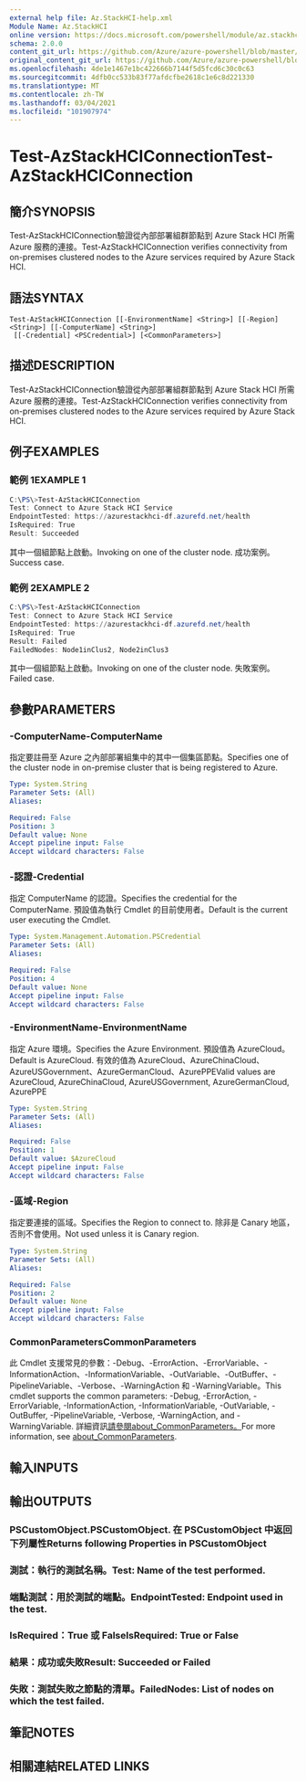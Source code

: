 ```yaml
---
external help file: Az.StackHCI-help.xml
Module Name: Az.StackHCI
online version: https://docs.microsoft.com/powershell/module/az.stackhci/test-azstackhciconnection
schema: 2.0.0
content_git_url: https://github.com/Azure/azure-powershell/blob/master/src/StackHCI/help/Test-AzStackHCIConnection.md
original_content_git_url: https://github.com/Azure/azure-powershell/blob/master/src/StackHCI/help/Test-AzStackHCIConnection.md
ms.openlocfilehash: 4de1e1467e1bc422666b7144f5d5fcd6c30c0c63
ms.sourcegitcommit: 4dfb0cc533b83f77afdcfbe2618c1e6c8d221330
ms.translationtype: MT
ms.contentlocale: zh-TW
ms.lasthandoff: 03/04/2021
ms.locfileid: "101907974"
---
```

# <span data-ttu-id="e4ff2-101">Test-AzStackHCIConnection</span><span class="sxs-lookup"><span data-stu-id="e4ff2-101">Test-AzStackHCIConnection</span></span>

## <span data-ttu-id="e4ff2-102">簡介</span><span class="sxs-lookup"><span data-stu-id="e4ff2-102">SYNOPSIS</span></span>
<span data-ttu-id="e4ff2-103">Test-AzStackHCIConnection驗證從內部部署組群節點到 Azure Stack HCI 所需 Azure 服務的連接。</span><span class="sxs-lookup"><span data-stu-id="e4ff2-103">Test-AzStackHCIConnection verifies connectivity from on-premises clustered nodes to the Azure services required by Azure Stack HCI.</span></span>

## <span data-ttu-id="e4ff2-104">語法</span><span class="sxs-lookup"><span data-stu-id="e4ff2-104">SYNTAX</span></span>

```
Test-AzStackHCIConnection [[-EnvironmentName] <String>] [[-Region] <String>] [[-ComputerName] <String>]
 [[-Credential] <PSCredential>] [<CommonParameters>]
```

## <span data-ttu-id="e4ff2-105">描述</span><span class="sxs-lookup"><span data-stu-id="e4ff2-105">DESCRIPTION</span></span>
<span data-ttu-id="e4ff2-106">Test-AzStackHCIConnection驗證從內部部署組群節點到 Azure Stack HCI 所需 Azure 服務的連接。</span><span class="sxs-lookup"><span data-stu-id="e4ff2-106">Test-AzStackHCIConnection verifies connectivity from on-premises clustered nodes to the Azure services required by Azure Stack HCI.</span></span>

## <span data-ttu-id="e4ff2-107">例子</span><span class="sxs-lookup"><span data-stu-id="e4ff2-107">EXAMPLES</span></span>

### <span data-ttu-id="e4ff2-108">範例 1</span><span class="sxs-lookup"><span data-stu-id="e4ff2-108">EXAMPLE 1</span></span>
```powershell
C:\PS\>Test-AzStackHCIConnection
Test: Connect to Azure Stack HCI Service
EndpointTested: https://azurestackhci-df.azurefd.net/health
IsRequired: True
Result: Succeeded
```
<span data-ttu-id="e4ff2-109">其中一個組節點上啟動。</span><span class="sxs-lookup"><span data-stu-id="e4ff2-109">Invoking on one of the cluster node.</span></span> <span data-ttu-id="e4ff2-110">成功案例。</span><span class="sxs-lookup"><span data-stu-id="e4ff2-110">Success case.</span></span>

### <span data-ttu-id="e4ff2-111">範例 2</span><span class="sxs-lookup"><span data-stu-id="e4ff2-111">EXAMPLE 2</span></span>
```powershell
C:\PS\>Test-AzStackHCIConnection
Test: Connect to Azure Stack HCI Service
EndpointTested: https://azurestackhci-df.azurefd.net/health
IsRequired: True
Result: Failed
FailedNodes: Node1inClus2, Node2inClus3
```
<span data-ttu-id="e4ff2-112">其中一個組節點上啟動。</span><span class="sxs-lookup"><span data-stu-id="e4ff2-112">Invoking on one of the cluster node.</span></span> <span data-ttu-id="e4ff2-113">失敗案例。</span><span class="sxs-lookup"><span data-stu-id="e4ff2-113">Failed case.</span></span>

## <span data-ttu-id="e4ff2-114">參數</span><span class="sxs-lookup"><span data-stu-id="e4ff2-114">PARAMETERS</span></span>

### <span data-ttu-id="e4ff2-115">-ComputerName</span><span class="sxs-lookup"><span data-stu-id="e4ff2-115">-ComputerName</span></span>
<span data-ttu-id="e4ff2-116">指定要註冊至 Azure 之內部部署組集中的其中一個集區節點。</span><span class="sxs-lookup"><span data-stu-id="e4ff2-116">Specifies one of the cluster node in on-premise cluster that is being registered to Azure.</span></span>

```yaml
Type: System.String
Parameter Sets: (All)
Aliases:

Required: False
Position: 3
Default value: None
Accept pipeline input: False
Accept wildcard characters: False
```

### <span data-ttu-id="e4ff2-117">-認證</span><span class="sxs-lookup"><span data-stu-id="e4ff2-117">-Credential</span></span>
<span data-ttu-id="e4ff2-118">指定 ComputerName 的認證。</span><span class="sxs-lookup"><span data-stu-id="e4ff2-118">Specifies the credential for the ComputerName.</span></span>
<span data-ttu-id="e4ff2-119">預設值為執行 Cmdlet 的目前使用者。</span><span class="sxs-lookup"><span data-stu-id="e4ff2-119">Default is the current user executing the Cmdlet.</span></span>

```yaml
Type: System.Management.Automation.PSCredential
Parameter Sets: (All)
Aliases:

Required: False
Position: 4
Default value: None
Accept pipeline input: False
Accept wildcard characters: False
```

### <span data-ttu-id="e4ff2-120">-EnvironmentName</span><span class="sxs-lookup"><span data-stu-id="e4ff2-120">-EnvironmentName</span></span>
<span data-ttu-id="e4ff2-121">指定 Azure 環境。</span><span class="sxs-lookup"><span data-stu-id="e4ff2-121">Specifies the Azure Environment.</span></span>
<span data-ttu-id="e4ff2-122">預設值為 AzureCloud。</span><span class="sxs-lookup"><span data-stu-id="e4ff2-122">Default is AzureCloud.</span></span>
<span data-ttu-id="e4ff2-123">有效的值為 AzureCloud、AzureChinaCloud、AzureUSGovernment、AzureGermanCloud、AzurePPE</span><span class="sxs-lookup"><span data-stu-id="e4ff2-123">Valid values are AzureCloud, AzureChinaCloud, AzureUSGovernment, AzureGermanCloud, AzurePPE</span></span>

```yaml
Type: System.String
Parameter Sets: (All)
Aliases:

Required: False
Position: 1
Default value: $AzureCloud
Accept pipeline input: False
Accept wildcard characters: False
```

### <span data-ttu-id="e4ff2-124">-區域</span><span class="sxs-lookup"><span data-stu-id="e4ff2-124">-Region</span></span>
<span data-ttu-id="e4ff2-125">指定要連接的區域。</span><span class="sxs-lookup"><span data-stu-id="e4ff2-125">Specifies the Region to connect to.</span></span>
<span data-ttu-id="e4ff2-126">除非是 Canary 地區，否則不會使用。</span><span class="sxs-lookup"><span data-stu-id="e4ff2-126">Not used unless it is Canary region.</span></span>

```yaml
Type: System.String
Parameter Sets: (All)
Aliases:

Required: False
Position: 2
Default value: None
Accept pipeline input: False
Accept wildcard characters: False
```

### <span data-ttu-id="e4ff2-127">CommonParameters</span><span class="sxs-lookup"><span data-stu-id="e4ff2-127">CommonParameters</span></span>
<span data-ttu-id="e4ff2-128">此 Cmdlet 支援常見的參數：-Debug、-ErrorAction、-ErrorVariable、-InformationAction、-InformationVariable、-OutVariable、-OutBuffer、-PipelineVariable、-Verbose、-WarningAction 和 -WarningVariable。</span><span class="sxs-lookup"><span data-stu-id="e4ff2-128">This cmdlet supports the common parameters: -Debug, -ErrorAction, -ErrorVariable, -InformationAction, -InformationVariable, -OutVariable, -OutBuffer, -PipelineVariable, -Verbose, -WarningAction, and -WarningVariable.</span></span> <span data-ttu-id="e4ff2-129">詳細資訊[請參閱about_CommonParameters。](http://go.microsoft.com/fwlink/?LinkID=113216)</span><span class="sxs-lookup"><span data-stu-id="e4ff2-129">For more information, see [about_CommonParameters](http://go.microsoft.com/fwlink/?LinkID=113216).</span></span>

## <span data-ttu-id="e4ff2-130">輸入</span><span class="sxs-lookup"><span data-stu-id="e4ff2-130">INPUTS</span></span>

## <span data-ttu-id="e4ff2-131">輸出</span><span class="sxs-lookup"><span data-stu-id="e4ff2-131">OUTPUTS</span></span>

### <span data-ttu-id="e4ff2-132">PSCustomObject.</span><span class="sxs-lookup"><span data-stu-id="e4ff2-132">PSCustomObject.</span></span> <span data-ttu-id="e4ff2-133">在 PSCustomObject 中返回下列屬性</span><span class="sxs-lookup"><span data-stu-id="e4ff2-133">Returns following Properties in PSCustomObject</span></span>
### <span data-ttu-id="e4ff2-134">測試：執行的測試名稱。</span><span class="sxs-lookup"><span data-stu-id="e4ff2-134">Test: Name of the test performed.</span></span>
### <span data-ttu-id="e4ff2-135">端點測試：用於測試的端點。</span><span class="sxs-lookup"><span data-stu-id="e4ff2-135">EndpointTested: Endpoint used in the test.</span></span>
### <span data-ttu-id="e4ff2-136">IsRequired：True 或 False</span><span class="sxs-lookup"><span data-stu-id="e4ff2-136">IsRequired: True or False</span></span>
### <span data-ttu-id="e4ff2-137">結果：成功或失敗</span><span class="sxs-lookup"><span data-stu-id="e4ff2-137">Result: Succeeded or Failed</span></span>
### <span data-ttu-id="e4ff2-138">失敗：測試失敗之節點的清單。</span><span class="sxs-lookup"><span data-stu-id="e4ff2-138">FailedNodes: List of nodes on which the test failed.</span></span>
## <span data-ttu-id="e4ff2-139">筆記</span><span class="sxs-lookup"><span data-stu-id="e4ff2-139">NOTES</span></span>

## <span data-ttu-id="e4ff2-140">相關連結</span><span class="sxs-lookup"><span data-stu-id="e4ff2-140">RELATED LINKS</span></span>
